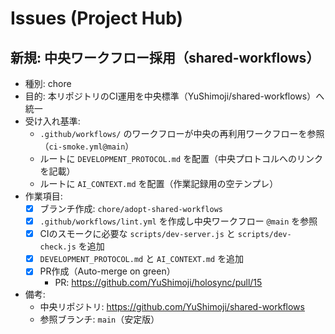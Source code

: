 # Issues (Project Hub)

## 新規: 中央ワークフロー採用（shared-workflows）

- 種別: chore
- 目的: 本リポジトリのCI運用を中央標準（YuShimoji/shared-workflows）へ統一
- 受け入れ基準:
  - `.github/workflows/` のワークフローが中央の再利用ワークフローを参照（`ci-smoke.yml@main`）
  - ルートに `DEVELOPMENT_PROTOCOL.md` を配置（中央プロトコルへのリンクを記載）
  - ルートに `AI_CONTEXT.md` を配置（作業記録用の空テンプレ）
- 作業項目:
  - [x] ブランチ作成: `chore/adopt-shared-workflows`
  - [x] `.github/workflows/lint.yml` を作成し中央ワークフロー `@main` を参照
  - [x] CIのスモークに必要な `scripts/dev-server.js` と `scripts/dev-check.js` を追加
  - [x] `DEVELOPMENT_PROTOCOL.md` と `AI_CONTEXT.md` を追加
  - [x] PR作成（Auto-merge on green）
    - PR: https://github.com/YuShimoji/holosync/pull/15
- 備考:
  - 中央リポジトリ: https://github.com/YuShimoji/shared-workflows
  - 参照ブランチ: `main`（安定版）
